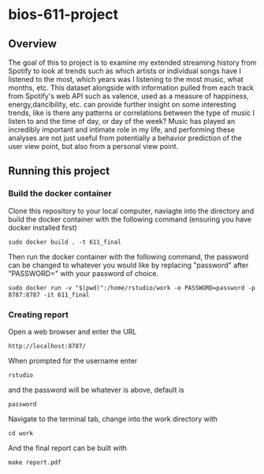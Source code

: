 # bios-611-project

## Overview
The goal of this to project is to examine my extended streaming history from Spotify to look at trends such as which artists or individual songs have I listened to the most, which years was I listening to the most music, what months, etc. This dataset alongside with information pulled from each track from Spotify's web API such as valence, used as a measure of happiness, energy,dancibility, etc. can provide further insight on some interesting trends, like is there any patterns or correlations between the type of music I listen to and the time of day, or day of the week? Music has played an incredibly important and intimate role in my life, and performing these analyses are not just useful from potentially a behavior prediction of the user view point, but also from a personal view point.

## Running this project
### Build the docker container
Clone this repository to your local computer, naviagte into the directory and build the docker container with the following command (ensuring you have docker installed first)
```
sudo docker build . -t 611_final
```

Then run the docker container with the following command, the password can be changed to whatever you would like by replacing "password" after "PASSWORD=" with your password of choice.
```
sudo docker run -v "$(pwd)":/home/rstudio/work -e PASSWORD=password -p 8787:8787 -it 611_final

```

### Creating report
Open a web browser and enter the URL
```
http://localhost:8787/
```
When prompted for the username enter
```
rstudio
```
and the password will be whatever is above, default is
```
password
```
Navigate to the terminal tab, change into the work directory with
```
cd work
```

And the final report can be built with
```
make report.pdf
```
